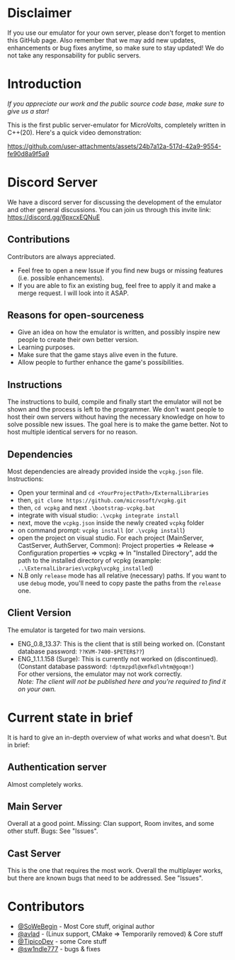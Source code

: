 # Disclaimer
If you use our emulator for your own server, please don't forget to mention this GitHub page. Also remember that we may add new updates, enhancements or bug fixes anytime, so make sure to stay updated!
We do not take any responsability for public servers.

# Introduction
*If you appreciate our work and the public source code base, make sure to give us a star!*

This is the first public server-emulator for MicroVolts, completely written in C++(20).
Here's a quick video demonstration:

https://github.com/user-attachments/assets/24b7a12a-517d-42a9-9554-fe90d8a9f5a9

# Discord Server
We have a discord server for discussing the development of the emulator and other general discussions.
You can join us through this invite link: https://discord.gg/6pxcxEQNuE

## Contributions
Contributors are always appreciated.
- Feel free to open a new Issue if you find new bugs or missing features (i.e. possible enhancements).
- If you are able to fix an existing bug, feel free to apply it and make a merge request. I will look into it ASAP.

## Reasons for open-sourceness
- Give an idea on how the emulator is written, and possibly inspire new people to create their own better version.
- Learning purposes.
- Make sure that the game stays alive even in the future.
- Allow people to further enhance the game's possibilities.
  
## Instructions
The instructions to build, compile and finally start the emulator will not be shown and the process is left to the programmer. 
We don't want people to host their own servers without having the necessary knowledge on how to solve possible new issues.
The goal here is to make the game better. Not to host multiple identical servers for no reason.

## Dependencies
Most dependencies are already provided inside the `vcpkg.json` file. Instructions: </br>
- Open your terminal and `cd <YourProjectPath>/ExternalLibraries`
- then, `git clone https://github.com/microsoft/vcpkg.git`
- then, `cd vcpkg` and next `.\bootstrap-vcpkg.bat`
- integrate with visual studio: `.\vcpkg integrate install`
- next, move the `vcpkg.json` inside the newly created `vcpkg` folder
- on command prompt: `vcpkg install` (or `.\vcpkg install`)
- open the project on visual studio. For each project (MainServer, CastServer, AuthServer, Common): Project properties => Release => Configuration properties => vcpkg => In "Installed Directory", add the path to the installed directory of vcpkg (example: `..\ExternalLibraries\vcpkg\vcpkg_installed`)
- N.B only `release` mode has all relative (necessary) paths. If you want to use `debug` mode, you'll need to copy paste the paths from the `release` one.

## Client Version
The emulator is targeted for two main versions.
- ENG_0.8_13.37: This is the client that is still being worked on. (Constant database password: `??KVM-7400-$PETER$??`) </br>
- ENG_1.1.1.158 (Surge): This is currently not worked on (discontinued). (Constant database password: `!dptmzpdl@xmfkdlvhtm@goqm!`) </br>
For other versions, the emulator may not work correctly.</br>
*Note: The client will not be published here and you're required to find it on your own.*

# Current state in brief
It is hard to give an in-depth overview of what works and what doesn't. But in brief:
## Authentication server
Almost completely works. 
## Main Server
Overall at a good point. 
Missing: Clan support, Room invites, and some other stuff.
Bugs: See "Issues".
## Cast Server
This is the one that requires the most work. Overall the multiplayer works, but there are known bugs that need to be addressed. See "Issues".


# Contributors
- [@SoWeBegin](https://github.com/SoWeBegin) - Most Core stuff, original author
- [@avlad](https://github.com/avlad171) - (Linux support, CMake => Temporarily removed) & Core stuff
- [@TipicoDev](https://github.com/TipicoDev) - some Core stuff
- [@sw1ndle777](https://github.com/sw1ndle777) - bugs & fixes

